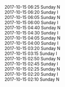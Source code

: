2017-10-15 06:25 Sunday  N  
2017-10-15 06:20 Sunday  I  
2017-10-15 06:05 Sunday  N  
2017-10-15 06:00 Sunday  I  
2017-10-15 04:40 Sunday  N  
2017-10-15 04:30 Sunday  I  
2017-10-15 04:05 Sunday  N  
2017-10-15 04:00 Sunday  I  
2017-10-15 03:20 Sunday  N  
2017-10-15 03:15 Sunday  I  
2017-10-15 02:50 Sunday  N  
2017-10-15 02:45 Sunday  I  
2017-10-15 02:25 Sunday  N  
2017-10-15 02:20 Sunday  I  
2017-10-15 02:10 Sunday  N  
